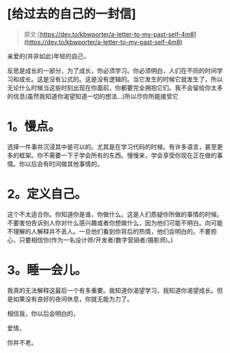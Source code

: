 # [给过去的自己的一封信]

> 原文:[https://dev.to/kbwporter/a-letter-to-my-past-self-4m8](https://dev.to/kbwporter/a-letter-to-my-past-self-4m8)

亲爱的(并非如此)年轻的自己，

反思是成长的一部分，为了成长，你必须学习。你必须明白，人们在不同的时间学习和成长。这是没有公式的。这是没有逻辑的。当它发生的时候它就发生了，所以无论什么时候当这些时刻出现在你面前，你都要完全拥抱它们。我不会留给你太多的信息(虽然我知道你渴望知道一切的想法...)所以尽你所能接受它

# 1。慢点。

选择一件事并沉浸其中是可以的。尤其是在学习代码的时候。有许多语言，甚至更多的框架。你不需要一下子学会所有的东西。慢慢来，学会享受你现在正在做的事情。你以后会有时间做其他事情的。

# 2。定义自己。

这个不太适合你。你知道你是谁，你做什么。这是人们质疑你所做的事情的时候。不要害怕告诉别人你对什么感兴趣或者你想做什么，因为他们可能不明白。向可能不理解的人解释并不丢人。一旦他们看到你背后的热情，他们会明白的。不要担心，只要相信你(作为一名设计师/开发者/数字营销者/摄影师)。)

# 3。睡一会儿。

我真的无法解释这最后一个有多重要。我知道你渴望学习，我知道你渴望成长。但是如果没有良好的夜间休息，你就无能为力了。

相信我，你以后会明白的，

爱情，

你并不老。